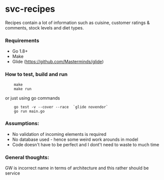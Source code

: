 # svc-recipes
Recipes contain a lot of information such as cuisine, customer ratings &amp; comments, stock levels and diet types.

### Requirements
* Go 1.8+
* Make
* Glide (https://github.com/Masterminds/glide)

### How to test, build and run

```
    make
    make run
```

or just using go commands

```
    go test -v --cover --race  `glide novendor`
    go run main.go

```

### Assumptions:
* No validation of incoming elements is required
* No database used - hence some weird work arounds in model
* Code doesn't have to be perfect and I dont't need to waste to much time

### General thoughts:
GW is incorrect name in terms of architecture and this rather should be service 